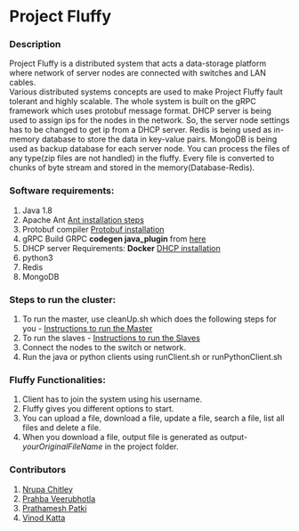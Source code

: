 # Project Fluffy

### Description
Project Fluffy is a distributed system that acts a data-storage platform where network of server nodes are connected with switches and LAN cables.  
Various distributed systems concepts are used to make Project Fluffy fault tolerant and highly scalable. The whole system is built on the gRPC framework which uses
protobuf message format.
DHCP server is being used to assign ips for the nodes in the network. So, the server node settings has to be changed to get ip from a DHCP server.
Redis is being used as in-memory database to store the data in key-value pairs.
MongoDB is being used as backup database for each server node.
You can process the files of any type(zip files are not handled) in the fluffy. Every file is converted to chunks of byte stream and stored in the memory(Database-Redis).
 
### Software requirements:
1. Java 1.8
2. Apache Ant
   [Ant installation steps](https://ant.apache.org/manual/install.html)
3. Protobuf compiler
   [Protobuf installation](https://github.com/protocolbuffers/protobuf)
4. gRPC
   Build GRPC **codegen java_plugin** from [here](https://github.com/grpc/grpc-java/tree/master/compiler)
5. DHCP server
   Requirements: **Docker**
   [DHCP installation](https://github.com/container-images/dhcp-server)
6. python3 
7. Redis
8. MongoDB

### Steps to run the cluster:
1. To run the master, use cleanUp.sh which does the following steps for you - [Instructions to run the Master](masterStepsToRun.md)
2. To run the slaves - [Instructions to run the Slaves](slaveStepsToRun.md)  
3. Connect the nodes to the switch or network.
4. Run the java or python clients using runClient.sh or runPythonClient.sh

### Fluffy Functionalities:
1. Client has to join the system using his username.
2. Fluffy gives you different options to start.
3. You can upload a file, download a file, update a file, search a file, list all files and delete a file.
4. When you download a file, output file is generated as output-*yourOriginalFileName* in the project folder.

### Contributors
1. [Nrupa Chitley](https://github.com/nrupachitley)
2. [Prahba Veerubhotla](https://github.com/Prabha-Veerubhotla)
3. [Prathamesh Patki](https://github.com/PrathameshPatki)
4. [Vinod Katta](https://github.com/vinodkattaSJSU)
